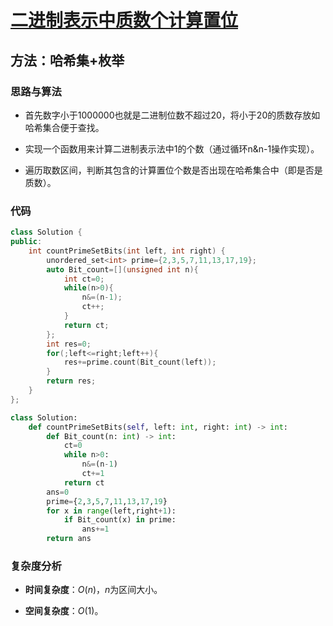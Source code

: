 # [二进制表示中质数个计算置位](https://leetcode-cn.com/problems/prime-number-of-set-bits-in-binary-representation/)

## 方法：哈希集+枚举

### 思路与算法

- 首先数字小于1000000也就是二进制位数不超过20，将小于20的质数存放如哈希集合便于查找。

- 实现一个函数用来计算二进制表示法中1的个数（通过循环n&n-1操作实现）。

- 遍历取数区间，判断其包含的计算置位个数是否出现在哈希集合中（即是否是质数）。

### 代码

```c++
class Solution {
public:
    int countPrimeSetBits(int left, int right) {
        unordered_set<int> prime={2,3,5,7,11,13,17,19};
        auto Bit_count=[](unsigned int n){
            int ct=0;
            while(n>0){
                n&=(n-1);
                ct++;
            }
            return ct;
        };
        int res=0;
        for(;left<=right;left++){
            res+=prime.count(Bit_count(left));
        }
        return res;
    }
};
```

```python
class Solution:
    def countPrimeSetBits(self, left: int, right: int) -> int:
        def Bit_count(n: int) -> int:
            ct=0
            while n>0:
                n&=(n-1)
                ct+=1
            return ct
        ans=0
        prime={2,3,5,7,11,13,17,19}
        for x in range(left,right+1):
            if Bit_count(x) in prime:
                ans+=1
        return ans
```

### 复杂度分析

- **时间复杂度**：$O(n)$，$n$为区间大小。

- **空间复杂度**：$O(1)$。
